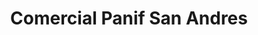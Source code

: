 ---
title: "Comercial Panif San Andres"
url: /huarmey/comercial-panif-san-andres/
shop: comodidad
---